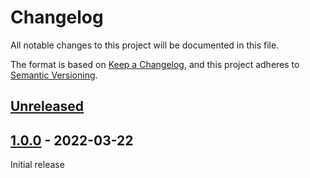# Changelog

All notable changes to this project will be documented in this file.

The format is based on [Keep a Changelog](https://keepachangelog.com/en/1.0.0/),
and this project adheres to [Semantic Versioning](https://semver.org/spec/v2.0.0.html).

## [Unreleased]

## [1.0.0] - 2022-03-22

Initial release

[unreleased]: https://github.com/karavel-io/platform-component-goldpinger/compare/1.0.0...HEAD
[1.0.0]: https://github.com/karavel-io/platform-component-goldpinger/releases/tag/1.0.0
